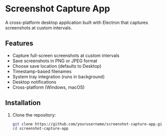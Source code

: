 # Screenshot Capture App

A cross-platform desktop application built with Electron that captures screenshots at custom intervals.

## Features

- Capture full-screen screenshots at custom intervals
- Save screenshots in PNG or JPEG format
- Choose save location (defaults to Desktop)
- Timestamp-based filenames
- System tray integration (runs in background)
- Desktop notifications
- Cross-platform (Windows, macOS)

## Installation

1. Clone the repository:
   ```bash
   git clone https://github.com/yourusername/screenshot-capture-app.git
   cd screenshot-capture-app